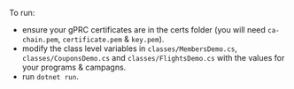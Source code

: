 To run:
- ensure your gPRC certificates are in the certs folder (you will need `ca-chain.pem`, `certificate.pem` & `key.pem`).
- modify the class level variables in `classes/MembersDemo.cs`, `classes/CouponsDemo.cs` and `classes/FlightsDemo.cs` with the values for your programs & campagns.
- run `dotnet run`.